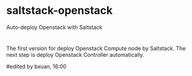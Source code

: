 saltstack-openstack
===================

Auto-deploy Openstack with Saltstack

#
The first version for deploy Openstack Compute node by Saltstack.
The next step is deploy Openstack Controller automatically.

#edited by bxuan, 16:00
